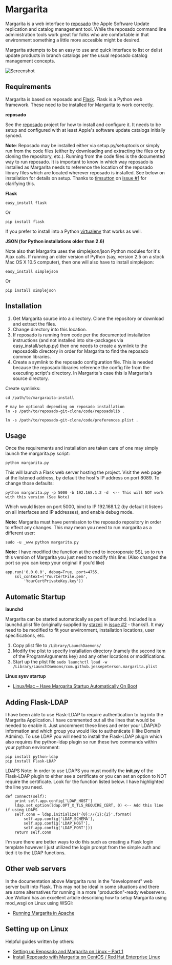 Margarita
=========

Margarita is a web interface to [reposado](http://github.com/wdas/reposado) the Apple Software Update replication and catalog management tool. While the reposado command line administration tools work great for folks who are comfortable in that environment something a little more accesible might be desired.

Margarita attempts to be an easy to use and quick interface to list or delist update products in branch catalogs per the usual reposado catalog management concepts.

![Screenshot](https://i.imgur.com/5dwSxwS.png)

Requirements
------------

Margarita is based on reposado and [Flask](http://flask.pocoo.org/). Flask is a Python web framework. These need to be installed for Margarita to work correctly.

**reposado**

See the [reposado](http://github.com/wdas/reposado) project for how to install and configure it. It needs to be setup and configured with at least Apple's software update catalogs initially synced.

__Note__: Reposado may be installed either via setup.py/setuptools or simply run from the code files (either by downloading and extracting the files or by cloning the repository, etc.). Running from the code files is the documented way to run reposado. It is important to know in which way reposado is installed as Margarita needs to reference the location of the reposado library files which are located wherever reposado is installed. See below on installation for details on setup. Thanks to [timsutton](https://github.com/timsutton) on [issue #1](https://github.com/jessepeterson/margarita/issues/1) for clarifying this.

**Flask**

    easy_install flask

Or

    pip install flask

If you prefer to install into a Python [virtualenv](http://www.virtualenv.org/) that works as well.

**JSON (for Python installations older than 2.6)**

Note also that Margarita uses the simplejson/json Python modules for it's Ajax calls. If running an older version of Python (say, version 2.5 on a stock Mac OS X 10.5 computer), then one will also have to install simplejson:

    easy_install simplejson

Or

    pip install simplejson

Installation
------------

1. Get Margarita source into a directory. Clone the repository or download and extract the files.
2. Change directory into this location.
3. If reposado is running from code per the documented installation instructions (and not installed into site-packages via easy_install/setup.py) then one needs to create a symlink to the reposadolib directory in order for Margarita to find the reposado common libraries.
4. Create a symlink to the reposado configuration file. This is needed because the reposado libraries reference the config file from the executing script's directory. In Margarita's case this is Margarita's source directory.

Create symlinks:

    cd /path/to/margaraita-install

    # may be optional depending on reposado installation
    ln -s /path/to/reposado-git-clone/code/reposadolib .

    ln -s /path/to/reposado-git-clone/code/preferences.plist .


Usage
-----

Once the requirements and installation are taken care of one may simply launch the margarita.py script:

    python margarita.py

This will launch a Flask web server hosting the project. Visit the web page at the listened address, by default the host's IP address on port 8089. To change those defaults:

    python margarita.py -p 5000 -b 192.168.1.2 -d  <-- This will NOT work with this version (See Note)

Which would listen on port 5000, bind to IP 192.168.1.2 (by default it listens on all interfaces and IP addresses), and enable debug mode.

**Note:** Margarita must have permission to the reposado repository in order to effect any changes. This may mean you need to run margarita as a different user:

    sudo -u _www python margarita.py

**Note:** I have modified the function at the end to incoroporate SSL so to run this version of Margarita you just need to modify this line: (Also changed the port so you can keep your original if you'd like)     

    app.run('0.0.0.0', debug=True, port=4755, 
        ssl_context=('YourCertFile.pem', 
            'YourCertPrivateKey.key'))

Automatic Startup
-----------------

**launchd**

Margarita can be started automatically as part of launchd. Included is a launchd.plist file (originally supplied by [stazeii](https://github.com/stazeii) in [issue #2](https://github.com/jessepeterson/margarita/issues/2) - thanks!). It may need to be modified to fit your environment, installation locations, user specifications, etc.

1. Copy plist file to ```/Library/LaunchDaemons/```
2. Modify the plist to specify installation directory (namely the second item of the ProgramArguments key) and any other locations or modifications.
3. Start up the plist file ```sudo launchctl load -w /Library/LaunchDaemons/com.github.jessepeterson.margarita.plist```

**Linux sysv startup**

- [Linux/Mac – Have Margarita Startup Automatically On Boot](http://rileyshott.wordpress.com/2012/09/17/linuxmac-have-margarita-startup-automatically-on-boot/)

Adding Flask-LDAP
-----------------

I have been able to use Flask-LDAP to require authentication to log into the Margarita Application.  I have commented out all the lines that would be needed to enable it.  Just uncomment these lines and enter your LDAP/AD information and which group you would like to authenticate (I like Domain Admins).  To use LDAP you will need to install the Flask-LDAP plugin which also requires the python-ldap plugin so run these two commands within your python environment:

    pip install python-ldap
    pip install Flask-LDAP

LDAPS Note: In order to use LDAPS you must modify the __init.py__ of the Flask-LDAP plugin to either see a certificate or you can set an option to NOT require the certificate. Look for the function listed below.  I have highlighted the line you need.

    def connect(self):
        print self.app.config['LDAP_HOST']
        ldap.set_option(ldap.OPT_X_TLS_REQUIRE_CERT, 0) <-- Add this line if using LDAPS
        self.conn = ldap.initialize('{0}://{1}:{2}'.format(
            self.app.config['LDAP_SCHEMA'],
            self.app.config['LDAP_HOST'],
            self.app.config['LDAP_PORT']))
        return self.conn

I'm sure there are better ways to do this such as creating a Flask login template however I just utilized the login prompt from the simple auth and tied it to the LDAP functions.

Other web servers
-----------------

In the documentation above Margarita runs in the "development" web server built into Flask. This may not be ideal in some situations and there are some alternatives for running in a more "production"-ready webservers. Joe Wollard has an excellent article describing how to setup Margarita using mod_wsgi on Linux using WSGI:

- [Running Margarita in Apache](http://denisonmac.wordpress.com/2013/02/28/running-margarita-in-apache)

Setting up on Linux
-------------------

Helpful guides written by others:

- [Setting up Reposado and Margarita on Linux – Part 1](http://macadmincorner.com/setting-up-reposado-and-margarita-on-linux-part-1/)
- [Install Reposado with Margarita on CentOS / Red Hat Enterprise Linux](http://www.adminsys.ch/2012/09/23/install-reposado-margarita-centos-red-hat-enterprise-linux/)
